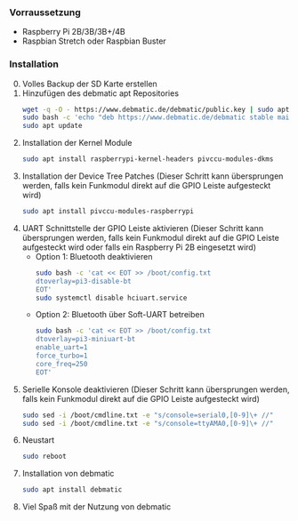 ### Vorraussetzung

* Raspberry Pi 2B/3B/3B+/4B
* Raspbian Stretch oder Raspbian Buster

### Installation
0. Volles Backup der SD Karte erstellen
1. Hinzufügen des debmatic apt Repositories
   ```bash
   wget -q -O - https://www.debmatic.de/debmatic/public.key | sudo apt-key add -
   sudo bash -c 'echo "deb https://www.debmatic.de/debmatic stable main" > /etc/apt/sources.list.d/debmatic.list'
   sudo apt update
   ```
3. Installation der Kernel Module
   ```bash
   sudo apt install raspberrypi-kernel-headers pivccu-modules-dkms
   ```
4. Installation der Device Tree Patches (Dieser Schritt kann übersprungen werden, falls kein Funkmodul direkt auf die GPIO Leiste aufgesteckt wird)
   ```bash
   sudo apt install pivccu-modules-raspberrypi
   ```
5. UART Schnittstelle der GPIO Leiste aktivieren (Dieser Schritt kann übersprungen werden, falls kein Funkmodul direkt auf die GPIO Leiste aufgesteckt wird oder falls ein Raspberry Pi 2B eingesetzt wird)
   * Option 1: Bluetooth deaktivieren
      ```bash
      sudo bash -c 'cat << EOT >> /boot/config.txt
      dtoverlay=pi3-disable-bt
      EOT'
      sudo systemctl disable hciuart.service
      ```
   * Option 2: Bluetooth über Soft-UART betreiben
      ```bash
      sudo bash -c 'cat << EOT >> /boot/config.txt
      dtoverlay=pi3-miniuart-bt
      enable_uart=1
      force_turbo=1
      core_freq=250
      EOT'
      ```
6. Serielle Konsole deaktivieren (Dieser Schritt kann übersprungen werden, falls kein Funkmodul direkt auf die GPIO Leiste aufgesteckt wird)
   ```bash
   sudo sed -i /boot/cmdline.txt -e "s/console=serial0,[0-9]\+ //"
   sudo sed -i /boot/cmdline.txt -e "s/console=ttyAMA0,[0-9]\+ //"
   ```
7. Neustart
   ```bash
   sudo reboot
   ```
8. Installation von debmatic
   ```bash
   sudo apt install debmatic
   ```
9. Viel Spaß mit der Nutzung von debmatic

